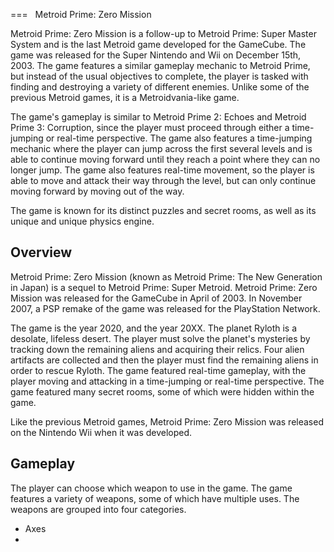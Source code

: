 
===
  Metroid Prime: Zero Mission

Metroid Prime: Zero Mission is a follow-up to Metroid Prime: Super Master System and is the last Metroid game developed for the GameCube. The game was released for the Super Nintendo and Wii on December 15th, 2003. The game features a similar gameplay mechanic to Metroid Prime, but instead of the usual objectives to complete, the player is tasked with finding and destroying a variety of different enemies. Unlike some of the previous Metroid games, it is a Metroidvania-like game.

The game's gameplay is similar to Metroid Prime 2: Echoes and Metroid Prime 3: Corruption, since the player must proceed through either a time-jumping or real-time perspective. The game also features a time-jumping mechanic where the player can jump across the first several levels and is able to continue moving forward until they reach a point where they can no longer jump. The game also features real-time movement, so the player is able to move and attack their way through the level, but can only continue moving forward by moving out of the way.

The game is known for its distinct puzzles and secret rooms, as well as its unique and unique physics engine.

## Overview

Metroid Prime: Zero Mission (known as Metroid Prime: The New Generation in Japan) is a sequel to Metroid Prime: Super Metroid. Metroid Prime: Zero Mission was released for the GameCube in April of 2003. In November 2007, a PSP remake of the game was released for the PlayStation Network.

The game is the year 2020, and the year 20XX. The planet Ryloth is a desolate, lifeless desert. The player must solve the planet's mysteries by tracking down the remaining aliens and acquiring their relics. Four alien artifacts are collected and then the player must find the remaining aliens in order to rescue Ryloth. The game featured real-time gameplay, with the player moving and attacking in a time-jumping or real-time perspective. The game featured many secret rooms, some of which were hidden within the game.

Like the previous Metroid games, Metroid Prime: Zero Mission was released on the Nintendo Wii when it was developed.

## Gameplay

The player can choose which weapon to use in the game. The game features a variety of weapons, some of which have multiple uses. The weapons are grouped into four categories.

*   Axes
*  
